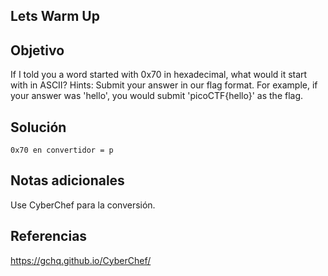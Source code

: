 ## Lets Warm Up
## Objetivo
If I told you a word started with 0x70 in hexadecimal, what would it start with in ASCII?
Hints:
	Submit your answer in our flag format. For example, if your answer was 'hello', you would submit 'picoCTF{hello}' as the flag.
## Solución 
```shell
0x70 en convertidor = p
```
## Notas adicionales
Use CyberChef para la conversión. 
## Referencias
https://gchq.github.io/CyberChef/